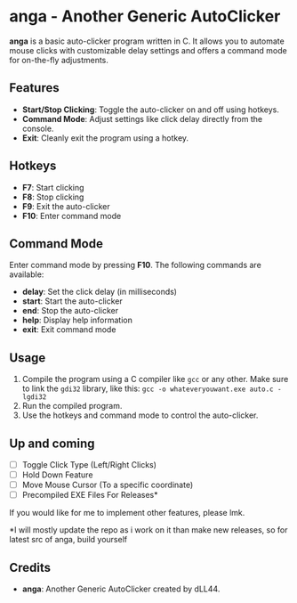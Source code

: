 # anga - Another Generic AutoClicker

**anga** is a basic auto-clicker program written in C. It allows you to automate mouse clicks with customizable delay settings and offers a command mode for on-the-fly adjustments.

## Features

- **Start/Stop Clicking**: Toggle the auto-clicker on and off using hotkeys.
- **Command Mode**: Adjust settings like click delay directly from the console.
- **Exit**: Cleanly exit the program using a hotkey.

## Hotkeys

- **F7**: Start clicking
- **F8**: Stop clicking
- **F9**: Exit the auto-clicker
- **F10**: Enter command mode

## Command Mode

Enter command mode by pressing **F10**. The following commands are available:

- **delay**: Set the click delay (in milliseconds)
- **start**: Start the auto-clicker
- **end**: Stop the auto-clicker
- **help**: Display help information
- **exit**: Exit command mode

## Usage

1. Compile the program using a C compiler like `gcc` or any other. Make sure to link the `gdi32` library, like this: `gcc -o whateveryouwant.exe auto.c -lgdi32`
2. Run the compiled program.
3. Use the hotkeys and command mode to control the auto-clicker.

## Up and coming
- [ ] Toggle Click Type (Left/Right Clicks)
- [ ] Hold Down Feature
- [ ] Move Mouse Cursor (To a specific coordinate)
- [ ] Precompiled EXE Files For Releases*

If you would like for me to implement other features, please lmk.

*I will mostly update the repo as i work on it than make new releases, so for latest src of anga, build yourself

## Credits

- **anga**: Another Generic AutoClicker created by dLL44.
